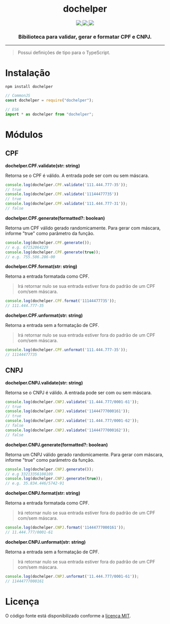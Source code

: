 <h1 align='center'>dochelper</h1>

<div align='center'>
  <a href='https://www.npmjs.com/package/dochelper'>
    <img src='https://img.shields.io/npm/v/dochelper'>
  </a>
  <a href='https://github.com/ArturMiguel/dochelper'>
    <img src='https://img.shields.io/npm/l/dochelper'>
  </a>
  <a href='https://www.npmjs.com/package/dochelper'>
    <img src='https://img.shields.io/npm/dt/dochelper'>
  </a>
  <h3>
    Bibilioteca para validar, gerar e formatar CPF e CNPJ.
  </h3>
</div>

<hr>

> Possui definições de tipo para o TypeScript.

# Instalação


```
npm install dochelper
```

```js
// CommonJS
const dochelper = require("dochelper");

// ES6
import * as dochelper from "dochelper";
```

# Módulos

## CPF

<b>dochelper.CPF.validate(str: string)</b>

Retorna se o CPF é válido. A entrada pode ser com ou sem máscara.

```js
console.log(dochelper.CPF.validate('111.444.777-35')); 
// true
console.log(dochelper.CPF.validate('11144477735')) 
// true
console.log(dochelper.CPF.validate('111.444.777-31')); 
// false
```

<b>dochelper.CPF.generate(formatted?: boolean)</b>

Retorna um CPF válido gerado randomicamente. Para gerar com máscara, informe "true" como parâmetro da função.

```js
console.log(dochelper.CPF.generate()); 
// e.g. 67152064229
console.log(dochelper.CPF.generate(true)); 
// e.g. 755.506.286-00
```

<b>dochelper.CPF.format(str: string)</b>

Retorna a entrada formatada como CPF. 

> Irá retornar nulo se sua entrada estiver fora do padrão de um CPF com/sem máscara.


```js
console.log(dochelper.CPF.format('11144477735')); 
// 111.444.777-35
```

<b>dochelper.CPF.unformat(str: string)</b>

Retorna a entrada sem a formatação de CPF. 

> Irá retornar nulo se sua entrada estiver fora do padrão de um CPF com/sem máscara.


```js
console.log(dochelper.CPF.unformat('111.444.777-35')); 
// 11144477735
```

## CNPJ


<b>dochelper.CNPJ.validate(str: string)</b>

Retorna se o CNPJ é válido. A entrada pode ser com ou sem máscara.

```js
console.log(dochelper.CNPJ.validate('11.444.777/0001-61')); 
// true
console.log(dochelper.CNPJ.validate('11444777000161')); 
// true
console.log(dochelper.CNPJ.validate('11.444.777/0001-62')); 
// false
console.log(dochelper.CNPJ.validate('11444777000162')); 
// false
```

<b>dochelper.CNPJ.generate(formatted?: boolean)</b>

Retorna um CNPJ válido gerado randomicamente. Para gerar com máscara, informe "true" como parâmetro da função.


```js
console.log(dochelper.CNPJ.generate()); 
// e.g 33213356108109
console.log(dochelper.CNPJ.generate(true)); 
// e.g. 35.834.446/5742-91
```

<b>dochelper.CNPJ.format(str: string)</b>

Retorna a entrada formatada como CPF. 

> Irá retornar nulo se sua entrada estiver fora do padrão de um CPF com/sem máscara.

```js
console.log(dochelper.CNPJ.format('11444777000161')); 
// 11.444.777/0001-61
```

<b>dochelper.CNPJ.unformat(str: string)</b>

Retorna a entrada sem a formatação de CPF. 

> Irá retornar nulo se sua entrada estiver fora do padrão de um CPF com/sem máscara.

```js
console.log(dochelper.CNPJ.unformat('11.444.777/0001-61')); 
// 11444777000161
```
# Licença

O código fonte está disponibilizado conforme a [licença MIT](./LICENSE).